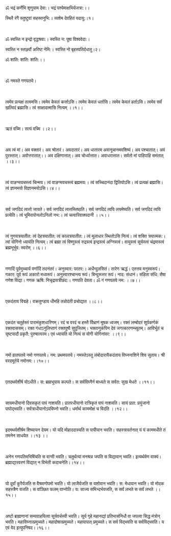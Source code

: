 ॐ भद्रं कर्णेभि शृणुयाम देवा:। भद्रं पश्येमाक्षभिर्यजत्रा:।।

स्थिरै रंगै स्तुष्टुवां सहस्तनुभि:। व्यशेम देवहितं यदायु:।१।

<br /> <br />
ॐ स्वस्ति न इन्द्रो वृद्धश्रवा:। स्वस्ति न: पूषा विश्ववेदा:।

स्वस्ति न स्तार्क्ष्र्यो अरिष्ट नेमि:। स्वस्ति नो बृहस्पतिर्दधातु।२।

ॐ शांति: शांति: शांति:।।

<br /> <br />
ॐ नमस्ते गणपतये।

<br /> <br />
त्वमेव प्रत्यक्षं तत्वमसि। त्वमेव केवलं कर्त्ताऽसि। त्वमेव केवलं धर्तासि।  त्वमेव केवलं हर्ताऽसि। त्वमेव सर्वं खल्विदं ब्रह्मासि। त्वं साक्षादत्मासि नित्यम् ।।१।।

<br /> <br />
ऋतं वच्मि। सत्यं वच्मि ।।२।।

<br /> <br />
अव त्वं मां। अव वक्तारं। अव श्रोतारं। अवदातारं। अव धातारम अवानूचानमवशिष्यं। अव पश्चातात्। अवं पुरस्तात्। अवोत्तरातात्।। अव दक्षिणात्तात्। अव चोर्ध्वात्तात। अवाधरात्तात। सर्वतो मां पाहिपाहि समंतात् ।।३।।

<br /> <br />
त्वं वाङग्मयचस्त्वं चिन्मय। त्वं वाङग्मयचस्त्वं ब्रह्ममय:। त्वं सच्चिदानंदा द्वितियोऽसि। त्वं प्रत्यक्षं ब्रह्मासि। त्वं ज्ञानमयो विज्ञानमयोऽसि।।४।।

<br /> <br />
सर्व जगदि‍दं त्वत्तो जायते। सर्व जगदिदं त्वत्तस्तिष्ठति। सर्व जगदिदं त्वयि लयमेष्यति। सर्व जगदिदं त्वयि प्रत्येति। त्वं भूमिरापोनलोऽनिलो नभ:। त्वं चत्वारिवाक्पदानी ।।५।।

<br /> <br />
त्वं गुणयत्रयातीत:  त्वं देहत्रयातीत: त्वं कालत्रयातीत:। त्वं मूलाधार स्थितोऽसि नित्यं। त्वं शक्ति त्रयात्मक:। त्वां योगिनो ध्यायंति नित्यम्। त्वं ब्रह्मा त्वं विष्णुस्त्वं रुद्रस्त्वं इन्द्रस्त्वं अग्निस्त्वं। वायुस्त्वं सूर्यस्त्वं चंद्रमास्त्वं ब्रह्मभूर्भुव: स्वरोम् ।।६।।

<br /> <br />
गणादिं पूर्वमुच्चार्य वर्णादिं तदनंतरं। अनुस्वार: परतर:। अर्धेन्दुलसितं। तारेण ऋद्धं। एतत्तव मनुस्वरूपं। गकार: पूर्व रूपं अकारो मध्यरूपं। अनुस्वारश्चान्त्य रूपं। बिन्दुरूत्तर रूपं। नाद: संधानं। संहिता संधि: सैषा गणेश विद्या। गणक ऋषि: निचृद्रायत्रीछंद:। ग‍णपति देवता। ॐ गं गणपतये नम: ।।७।।

<br /> <br />
एकदंताय विद्महे। वक्रतुण्डाय धीमहि तन्नोदंती प्रचोद्यात ।।८।।

<br /> <br />
एकदंत चतुर्हस्तं पारामंकुशधारिणम्। रदं च वरदं च हस्तै र्विभ्राणं मूषक ध्वजम्। रक्तं लम्बोदरं शूर्पकर्णकं रक्तवाससम्। रक्त गंधाऽनुलिप्तागं रक्तपुष्पै सुपूजितम्। भक्तानुकंपिन देवं जगत्कारणम्च्युतम्। आविर्भूतं च सृष्टयादौ प्रकृतै: पुरुषात्परम। एवं ध्यायति यो नित्यं स योगी योगिनांवर: ।।९।।

<br /> <br />
नमो व्रातपतये नमो गणपतये। नम: प्रथमपत्तये। नमस्तेऽस्तु लंबोदारायैकदंताय विघ्ननाशिने शिव सुताय। श्री वरदमूर्तये नमोनम:।।१०।।

<br /> <br />
एतदथर्वशीर्ष योऽधीते। स: ब्रह्मभूयाय कल्पते। स सर्वविघ्नैर्न बाध्यते स सर्वत: सुख मेधते ।।११।।

<br /> <br />
सायमधीयानो दिवसकृतं पापं नाशयति। प्रातरधीयानो रात्रिकृतं पापं नाशयति। सायं प्रात: प्रयुंजानो पापोद्‍भवति। सर्वत्राधीयानोऽपविघ्नो भवति। धर्मार्थ काममोक्षं च विदंति ।।१२।।

<br /> <br />
इदमथर्वशीर्षम शिष्यायन देयम। यो यदि मोहाददास्यति स पापीयान भवति। सहस्त्रावर्तनात् यं यं काममधीते तं तमनेन साधयेत ।।१३ ।।

<br /> <br />
अनेन गणपतिमभिषिं‍चति स वाग्मी भ‍वति। चतुर्थत्यां मनश्रन्न जपति स विद्यावान् भवति। इत्यर्थर्वण वाक्यं। ब्रह्माद्यारवरणं विद्यात् न विभेती कदाचनेति।।१४।।

<br /> <br />
यो दूर्वां कुरैर्यजति स वैश्रवणोपमो भवति। यो लाजैर्यजति स यशोवान भवति। स: मेधावान भवति। यो मोदक सहस्त्रैण यजति। स वांञ्छित फलम् वाप्नोति। य: साज्य समिभ्दर्भयजति, स सर्वं लभते स सर्वं लभते ।।१५।।

<br /> <br />
अष्टो ब्राह्मणानां सम्यग्राहयित्वा सूर्यवर्चस्वी भवति। सूर्य गृहे महानद्यां प्रतिभासंनिधौ वा जपत्वा सिद्ध मंत्रोन् भवति। महाविघ्नात्प्रमुच्यते। महादोषात्प्रमुच्यते। महापापात् प्रमुच्यते। स सर्व विद्भवति स सर्वविद्भवति। य एवं वेद इत्युपनिषद।।१६।।
